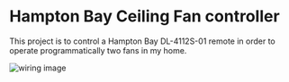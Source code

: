 # Hampton Bay Ceiling Fan controller 

This project is to control a Hampton Bay DL-4112S-01 remote in order to operate programmatically two fans in my home. 

![wiring image](https://raw.githubusercontent.com/dapowers87/Pi3/master/Fan_Wiring.jpg)
